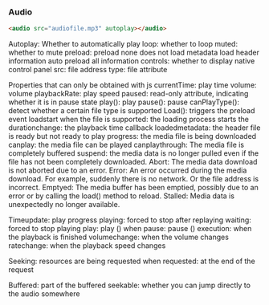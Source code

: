 ### Audio
```html
<audio src="audiofile.mp3" autoplay></audio>
``` 
Autoplay: Whether to automatically play 
loop: whether to loop 
muted: whether to mute 
preload: preload none does not load metadata load header information auto preload all information 
controls: whether to display native control panel 
src: file address 
type: file attribute

Properties that can only be obtained with js currentTime: play time volume: volume playbackRate: play speed paused: read-only attribute, indicating whether it is in pause state play(): play pause(): pause canPlayType(): detect whether a certain file type is supported Load(): triggers the preload event loadstart when the file is supported: the loading process starts the durationchange: the playback time callback loadedmetadata: the header file is ready but not ready to play progress: the media file is being downloaded canplay: the media file can be played canplaythrough: The media file is completely buffered suspend: the media data is no longer pulled even if the file has not been completely downloaded. Abort: The media data download is not aborted due to an error. Error: An error occurred during the media download. For example, suddenly there is no network. Or the file address is incorrect. Emptyed: The media buffer has been emptied, possibly due to an error or by calling the load() method to reload. Stalled: Media data is unexpectedly no longer available.

Timeupdate: play progress playing: forced to stop after replaying waiting: forced to stop playing play: play () when pause: pause () execution: when the playback is finished volumechange: when the volume changes ratechange: when the playback speed changes

Seeking: resources are being requested when requested: at the end of the request

Buffered: part of the buffered seekable: whether you can jump directly to the audio somewhere
